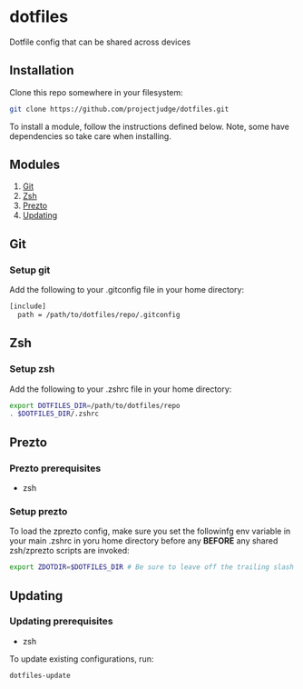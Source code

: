 # dotfiles

Dotfile config that can be shared across devices

## Installation

Clone this repo somewhere in your filesystem:

```bash
git clone https://github.com/projectjudge/dotfiles.git
```

To install a module, follow the instructions defined below. Note, some have dependencies so take care when installing.

## Modules

1. [Git](#git)
2. [Zsh](#zsh)
3. [Prezto](#prezto)
4. [Updating](#updating)

## Git

### Setup git

Add the following to your .gitconfig file in your home directory:

```bash
[include]
  path = /path/to/dotfiles/repo/.gitconfig
```

## Zsh

### Setup zsh

Add the following to your .zshrc file in your home directory:

```bash
export DOTFILES_DIR=/path/to/dotfiles/repo
. $DOTFILES_DIR/.zshrc
```

## Prezto

### Prezto prerequisites

* zsh

### Setup prezto

To load the zprezto config, make sure you set the followinfg env variable in your main .zshrc in yoru home directory before any **BEFORE** any shared zsh/zprezto scripts are invoked:

```bash
export ZDOTDIR=$DOTFILES_DIR # Be sure to leave off the trailing slash
```

## Updating

### Updating prerequisites

* zsh

To update existing configurations, run:

```bash
dotfiles-update
```
